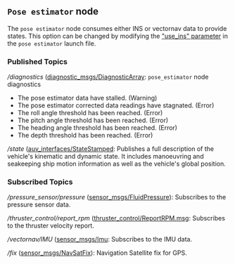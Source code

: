 ## `Pose estimator` node
The `pose estimator` node consumes either INS or vectornav data to provide states. This option can be changed by modifying the ["use_ins" parameter](catkin_ws/src/private/system/ystem_bringup/launch/includes/pose_estimator.launch) in the `pose estimator` launch file.

### Published Topics

*/diagnostics* ([diagnostic_msgs/DiagnosticArray](http://docs.ros.org/en/api/diagnostic_msgs/html/msg/DiagnosticArray.html): `pose_estimator` node diagnostics

  - The pose estimator data have stalled. (Warning)
  - The pose estimator corrected data readings have stagnated. (Error)
  - The roll angle threshold has been reached. (Error)
  - The pitch angle threshold has been reached. (Error)
  - The heading angle threshold has been reached. (Error)
  - The depth threshold has been reached. (Error)

*/state* ([auv_interfaces/StateStamped](../auv_interfaces/msg/State.msg): Publishes a full description of the vehicle's kinematic and dynamic state. It includes manoeuvring and seakeeping ship motion information as well as the vehicle's global position.

### Subscribed Topics
*/pressure_sensor/pressure* ([sensor_msgs/FluidPressure](http://docs.ros.org/en/api/sensor_msgs/html/msg/FluidPressure.html)): Subscribes to the pressure sensor data.

*/thruster_control/report_rpm* ([thruster_control/ReportRPM.msg](../thruster_control/msg/ReportRPM.msg): Subscribes to the thruster velocity report.

*/vectornav/IMU* ([sensor_msgs/Imu](http://docs.ros.org/en/api/sensor_msgs/html/msg/Imu.html): Subscribes to the IMU data.

*/fix* ([sensor_msgs/NavSatFix](https://docs.ros.org/en/api/sensor_msgs/html/msg/NavSatFix.html)): Navigation Satellite fix for GPS.
